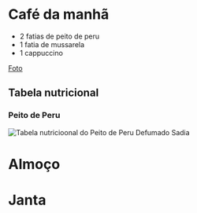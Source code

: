 # Café da manhã

- 2 fatias de peito de peru
- 1 fatia de mussarela
- 1 cappuccino

[Foto](https://www.instagram.com/p/BlscX6OHDhY/?taken-by=osuissa)

## Tabela nutricional

### Peito de Peru

![Tabela nutricioonal do Peito de Peru Defumado Sadia](https://i.imgur.com/7GraRAB.png)


# Almoço

# Janta
